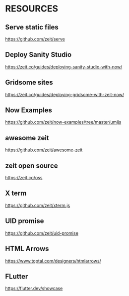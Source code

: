 RESOURCES
=========

## Serve static files

https://github.com/zeit/serve

## Deploy Sanity Studio

https://zeit.co/guides/deploying-sanity-studio-with-now/


## Gridsome sites

https://zeit.co/guides/deploying-gridsome-with-zeit-now/

## Now Examples

https://github.com/zeit/now-examples/tree/master/umijs

## awesome zeit

https://github.com/zeit/awesome-zeit

## zeit open source

https://zeit.co/oss

## X term

https://github.com/zeit/xterm.js

## UID promise

https://github.com/zeit/uid-promise

## HTML Arrows

https://www.toptal.com/designers/htmlarrows/

## FLutter

https://flutter.dev/showcase